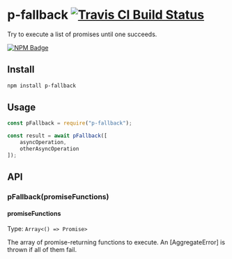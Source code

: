 # p-fallback [![Travis CI Build Status](https://img.shields.io/travis/com/Richienb/p-fallback/master.svg?style=for-the-badge)](https://travis-ci.com/Richienb/p-fallback)

Try to execute a list of promises until one succeeds.

[![NPM Badge](https://nodei.co/npm/p-fallback.png)](https://npmjs.com/package/p-fallback)

## Install

```sh
npm install p-fallback
```

## Usage

```js
const pFallback = require("p-fallback");

const result = await pFallback([
	asyncOperation,
	otherAsyncOperation
]);
```

## API

### pFallback(promiseFunctions)

#### promiseFunctions

Type: `Array<() => Promise>`

The array of promise-returning functions to execute. An [AggregateError] is thrown if all of them fail.
